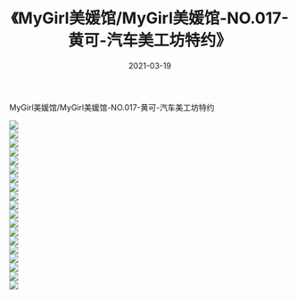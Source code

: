 ﻿---
layout: post
title:  《MyGirl美媛馆/MyGirl美媛馆-NO.017-黄可-汽车美工坊特约》
date:   2021-03-19
img: http://pic.660000.xyz/1:/网络美图/2021/MyGirl美媛馆/MyGirl美媛馆-NO.017-黄可-汽车美工坊特约/000.jpg
categories: [美女, 清纯, 唯美]
---

MyGirl美媛馆/MyGirl美媛馆-NO.017-黄可-汽车美工坊特约

 ![](http://pic.660000.xyz/1:/网络美图/2021/MyGirl美媛馆/MyGirl美媛馆-NO.017-黄可-汽车美工坊特约/001.jpg) <br>![](http://pic.660000.xyz/1:/网络美图/2021/MyGirl美媛馆/MyGirl美媛馆-NO.017-黄可-汽车美工坊特约/002.jpg) <br>![](http://pic.660000.xyz/1:/网络美图/2021/MyGirl美媛馆/MyGirl美媛馆-NO.017-黄可-汽车美工坊特约/003.jpg) <br>![](http://pic.660000.xyz/1:/网络美图/2021/MyGirl美媛馆/MyGirl美媛馆-NO.017-黄可-汽车美工坊特约/004.jpg) <br>![](http://pic.660000.xyz/1:/网络美图/2021/MyGirl美媛馆/MyGirl美媛馆-NO.017-黄可-汽车美工坊特约/005.jpg) <br>![](http://pic.660000.xyz/1:/网络美图/2021/MyGirl美媛馆/MyGirl美媛馆-NO.017-黄可-汽车美工坊特约/006.jpg) <br>![](http://pic.660000.xyz/1:/网络美图/2021/MyGirl美媛馆/MyGirl美媛馆-NO.017-黄可-汽车美工坊特约/007.jpg) <br>![](http://pic.660000.xyz/1:/网络美图/2021/MyGirl美媛馆/MyGirl美媛馆-NO.017-黄可-汽车美工坊特约/008.jpg) <br>![](http://pic.660000.xyz/1:/网络美图/2021/MyGirl美媛馆/MyGirl美媛馆-NO.017-黄可-汽车美工坊特约/009.jpg) <br>![](http://pic.660000.xyz/1:/网络美图/2021/MyGirl美媛馆/MyGirl美媛馆-NO.017-黄可-汽车美工坊特约/010.jpg) <br>![](http://pic.660000.xyz/1:/网络美图/2021/MyGirl美媛馆/MyGirl美媛馆-NO.017-黄可-汽车美工坊特约/011.jpg) <br>![](http://pic.660000.xyz/1:/网络美图/2021/MyGirl美媛馆/MyGirl美媛馆-NO.017-黄可-汽车美工坊特约/012.jpg) <br>![](http://pic.660000.xyz/1:/网络美图/2021/MyGirl美媛馆/MyGirl美媛馆-NO.017-黄可-汽车美工坊特约/013.jpg) <br>![](http://pic.660000.xyz/1:/网络美图/2021/MyGirl美媛馆/MyGirl美媛馆-NO.017-黄可-汽车美工坊特约/014.jpg) <br>![](http://pic.660000.xyz/1:/网络美图/2021/MyGirl美媛馆/MyGirl美媛馆-NO.017-黄可-汽车美工坊特约/015.jpg) <br>![](http://pic.660000.xyz/1:/网络美图/2021/MyGirl美媛馆/MyGirl美媛馆-NO.017-黄可-汽车美工坊特约/016.jpg) <br>![](http://pic.660000.xyz/1:/网络美图/2021/MyGirl美媛馆/MyGirl美媛馆-NO.017-黄可-汽车美工坊特约/017.jpg) <br>![](http://pic.660000.xyz/1:/网络美图/2021/MyGirl美媛馆/MyGirl美媛馆-NO.017-黄可-汽车美工坊特约/018.jpg) <br>![](http://pic.660000.xyz/1:/网络美图/2021/MyGirl美媛馆/MyGirl美媛馆-NO.017-黄可-汽车美工坊特约/019.jpg) <br>